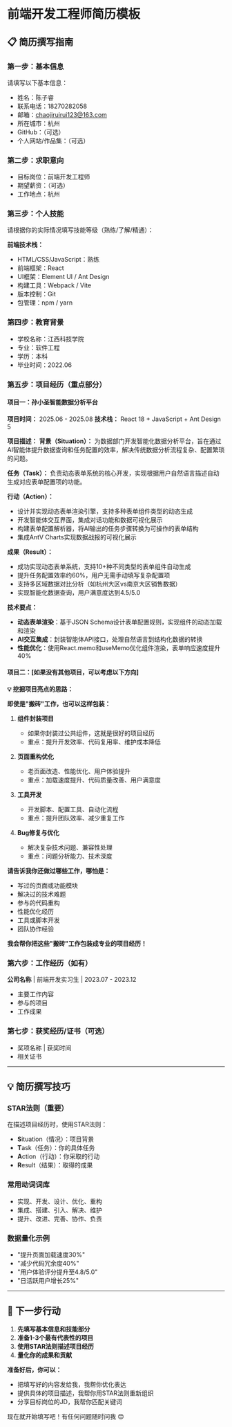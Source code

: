 # 前端开发工程师简历模板

## 📋 简历撰写指南

### 第一步：基本信息
请填写以下基本信息：
- 姓名：陈子睿
- 联系电话：18270282058
- 邮箱：chaojiruirui123@163.com
- 所在城市：杭州
- GitHub：（可选）
- 个人网站/作品集：（可选）

### 第二步：求职意向
- 目标岗位：前端开发工程师
- 期望薪资：（可选）
- 工作地点：杭州

### 第三步：个人技能
请根据你的实际情况填写技能等级（熟练/了解/精通）：

**前端技术栈：**
- HTML/CSS/JavaScript：熟练
- 前端框架：React
- UI框架：Element UI / Ant Design
- 构建工具：Webpack / Vite
- 版本控制：Git
- 包管理：npm / yarn

### 第四步：教育背景
- 学校名称：江西科技学院
- 专业：软件工程
- 学历：本科
- 毕业时间：2022.06

### 第五步：项目经历（重点部分）

#### 项目一：孙小圣智能数据分析平台
**项目时间：** 2025.06 - 2025.08
**技术栈：** React 18 + JavaScript + Ant Design 5

**项目描述：** 
**背景（Situation）：** 为数据部门开发智能化数据分析平台，旨在通过AI智能体提升数据查询和任务配置的效率，解决传统数据分析流程复杂、配置繁琐的问题。

**任务（Task）：** 负责动态表单系统的核心开发，实现根据用户自然语言描述自动生成对应表单配置项的功能。

**行动（Action）：** 
- 设计并实现动态表单渲染引擎，支持多种表单组件类型的动态生成
- 开发智能体交互界面，集成对话功能和数据可视化展示
- 构建表单配置解析器，将AI输出的任务步骤转换为可操作的表单结构
- 集成AntV Charts实现数据战报的可视化展示

**成果（Result）：** 
- 成功实现动态表单系统，支持10+种不同类型的表单组件自动生成
- 提升任务配置效率约60%，用户无需手动填写复杂配置项
- 支持多区域数据对比分析（如杭州大区vs南京大区销售数据）
- 实现智能化数据查询，用户满意度达到4.5/5.0

**技术要点：**
- **动态表单渲染**：基于JSON Schema设计表单配置规则，实现组件的动态加载和渲染
- **AI交互集成**：封装智能体API接口，处理自然语言到结构化数据的转换
- **性能优化**：使用React.memo和useMemo优化组件渲染，表单响应速度提升40%

#### 项目二：[如果没有其他项目，可以考虑以下方向]

**💡 挖掘项目亮点的思路：**

**即使是"搬砖"工作，也可以这样包装：**

1. **组件封装项目**
   - 如果你封装过公共组件，这就是很好的项目经历
   - 重点：提升开发效率、代码复用率、维护成本降低

2. **页面重构优化**
   - 老页面改造、性能优化、用户体验提升
   - 重点：加载速度提升、代码质量改善、用户满意度

3. **工具开发**
   - 开发脚本、配置工具、自动化流程
   - 重点：提升团队效率、减少重复工作

4. **Bug修复与优化**
   - 解决复杂技术问题、兼容性处理
   - 重点：问题分析能力、技术深度

**请告诉我你还做过哪些工作，哪怕是：**
- 写过的页面或功能模块
- 解决过的技术难题
- 参与的代码重构
- 性能优化经历
- 工具或脚本开发
- 团队协作经验

**我会帮你把这些"搬砖"工作包装成专业的项目经历！**

### 第六步：工作经历（如有）
**公司名称** | 前端开发实习生 | 2023.07 - 2023.12
- 主要工作内容
- 参与的项目
- 工作成果

### 第七步：获奖经历/证书（可选）
- 奖项名称 | 获奖时间
- 相关证书

---

## 💡 简历撰写技巧

### STAR法则（重要）
在描述项目经历时，使用STAR法则：
- **S**ituation（情况）：项目背景
- **T**ask（任务）：你的具体任务
- **A**ction（行动）：你采取的行动
- **R**esult（结果）：取得的成果

### 常用动词词库
- 实现、开发、设计、优化、重构
- 集成、搭建、引入、解决、维护
- 提升、改进、完善、协作、负责

### 数据量化示例
- "提升页面加载速度30%"
- "减少代码冗余度40%"
- "用户体验评分提升至4.8/5.0"
- "日活跃用户增长25%"

---

## 🎯 下一步行动

1. **先填写基本信息和技能部分**
2. **准备1-3个最有代表性的项目**
3. **使用STAR法则描述项目经历**
4. **量化你的成果和贡献**

**准备好后，你可以：**
- 把填写好的内容发给我，我帮你优化表达
- 提供具体的项目描述，我帮你用STAR法则重新组织
- 分享目标岗位的JD，我帮你匹配关键词

现在就开始填写吧！有任何问题随时问我 😊